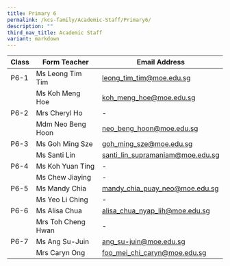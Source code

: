 ```yaml
---
title: Primary 6
permalink: /kcs-family/Academic-Staff/Primary6/
description: ""
third_nav_title: Academic Staff
variant: markdown
---
```

| Class | Form Teacher | Email Address |
| -------- | -------- | -------- |
| P6-1     | Ms Leong Tim Tim     | leong_tim_tim@moe.edu.sg     |
|      | Ms Koh Meng Hoe     | koh_meng_hoe@moe.edu.sg     |
| P6-2     | Mrs Cheryl Ho     | -     |
|      | Mdm Neo Beng Hoon     | neo_beng_hoon@moe.edu.sg     |
| P6-3     | Ms Goh Ming Sze     | goh_ming_sze@moe.edu.sg     |
|      | Ms Santi Lin     | santi_lin_supramaniam@moe.edu.sg     |
| P6-4     | Ms Koh Yuan Ting     | -     |
|     | Ms Chew Jiaying     | -     |
| P6-5     | Ms Mandy Chia     | mandy_chia_puay_neo@moe.edu.sg     |
|      | Ms Yeo Li Ching     | -     |
| P6-6     | Ms Alisa Chua     | alisa_chua_nyap_lih@moe.edu.sg     |
|     | Mrs Toh Cheng Hwan     | -     |
| P6-7     | Ms Ang Su-Juin     | ang_su-juin@moe.edu.sg     |
|      | Mrs Caryn Ong     | foo_mei_chi_caryn@moe.edu.sg     |